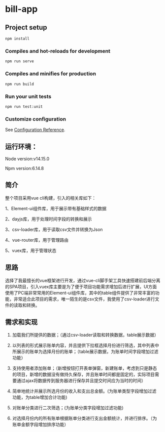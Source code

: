# bill-app

## Project setup
```
npm install
```

### Compiles and hot-reloads for development
```
npm run serve
```

### Compiles and minifies for production
```
npm run build
```

### Run your unit tests
```
npm run test:unit
```

### Customize configuration
See [Configuration Reference](https://cli.vuejs.org/config/).

## 运行环境：
Node version:v14.15.0

Npm version:6.14.8

## 简介
整个项目采用vue cli构建，引入的相关库如下：

1、Element-ui组件库，用于展示带有基础样式的数据

2、dayjs库，用于处理时间字段的转换和展示

3、csv-loader库，用于读取csv文件并转换为Json

4、vue-router库，用于管理路由

5、vuex库，用于管理状态

## 思路
选择了我最擅长的vue框架进行开发，通过vue-cli脚手架工具快速搭建前后端分离的SPA项目，引入vuex库主要是为了便于项目功能需求增加后进行扩展，UI方面使用了PC端非常常用的Element-ui组件库，其中的table组件提供了非常丰富的功能，非常适合此项目的需求，唯一陌生的是csv文件，我使用了csv-loader进行文件的读取和转换。

## 需求和实现

1. 加载我们所提供的数据；（通过csv-loader读取和转换数据，table展示数据）

2. 以列表的形式展示账单内容，并且提供下拉框选择月份进行筛选，其中列表中所展示的账单为选择月份的账单；（table展示数据，为账单时间字段增加过滤功能）

3. 支持使用者添加账单；（新增按钮打开表单弹窗，新建账单，考虑到只是静态的项目，新增的数据没有做持久保存，并且账单时间都是固定的，实际项目需要通过ajax将数据传到服务器进行保存并且提交时间应为当时的时间）

4. 简单地统计并展示所选月份的收入和支出总金额。(为账单类型字段增加过滤功能，为table增加合计功能)

5. 对账单分类进行二次筛选；(为账单分类字段增加过滤功能)

6. 对选择月份内的所有账单根据账单分类进行支出金额统计，并进行排序。（为账单金额字段增加排序功能）
